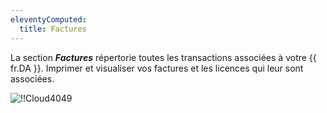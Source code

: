 ```yaml
---
eleventyComputed:
  title: Factures
---
```

La section ***Factures*** répertorie toutes les transactions associées à votre {{ fr.DA }}. Imprimer et visualiser vos factures et les licences qui leur sont associées.  

![!!Cloud4049](https://webdevolutions.azureedge.net/docs/fr/cloud/Cloud4049.png) 

